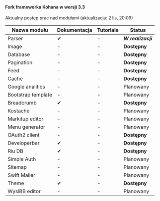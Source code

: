 #### Fork frameworka Kohana w wersji 3.3

Aktualny postęp prac nad modułami (aktualizacja: 2 lis, 20:09)

Nazwa modułu |	Dokumentacja |	Tutoriale |	Status
--------------------- | ---------------------- | -------------- | ------------
Parser | ✔ |	- | ***W realizacji***
Image | - | - |  __Dostępny__
Database | - | - |  __Dostępny__
Pagination | - | - |  __Dostępny__
Feed | - | - |  __Dostępny__
Cache | - | - |  __Dostępny__
Google analitics | - | - |  Planowany
Bootstrap template | - | - |  Planowany
Breadcrumb | ✔ | - | __Dostępny__
Kostache | - | - |  Planowany
Markitup editor | - | - |  Planowany
Menu generator | - | - |  Planowany
OAuth2 client | - | - |  __Dostępny__
Developerbar | ✔ | - |  __Dostępny__
Riu DB | ✔ |	- | __Dostępny__
Simple Auth | - | - |  Planowany
Sitemap | - | - |  Planowany
Swift Mailer | - | - |  Planowany
Theme | ✔ | - |  __Dostępny__
WysiBB editor | - | - |  Planowany
